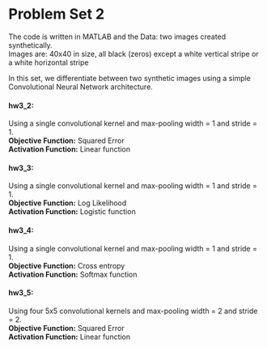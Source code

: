 # Problem Set 2
The code is written in MATLAB and the Data: two images created synthetically.   
Images are: 40x40 in size, all black (zeros) except a white vertical stripe or a white horizontal stripe

In this set, we differentiate between two synthetic images using a simple Convolutional Neural Network architecture.

#### hw3_2: 
Using a single convolutional kernel and max-pooling width = 1 and stride = 1.  
**Objective Function:** Squared Error  
**Activation Function:** Linear function

#### hw3_3: 
Using a single convolutional kernel and max-pooling width = 1 and stride = 1.  
**Objective Function:** Log Likelihood    
**Activation Function:**  Logistic function  

#### hw3_4: 
Using a single convolutional kernel and max-pooling width = 1 and stride = 1.  
**Objective Function:** Cross entropy    
**Activation Function:** Softmax function  

#### hw3_5: 
Using four 5x5 convolutional kernels and max-pooling width = 2 and stride = 2.  
**Objective Function:** Squared Error  
**Activation Function:** Linear function
